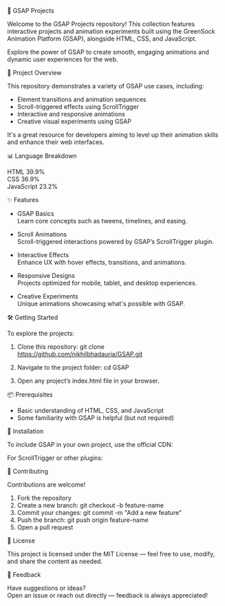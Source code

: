 🎯 GSAP Projects

Welcome to the GSAP Projects repository! This collection features interactive projects and animation experiments built using the GreenSock Animation Platform (GSAP), alongside HTML, CSS, and JavaScript.

Explore the power of GSAP to create smooth, engaging animations and dynamic user experiences for the web.

🚀 Project Overview

This repository demonstrates a variety of GSAP use cases, including:

- Element transitions and animation sequences
- Scroll-triggered effects using ScrollTrigger
- Interactive and responsive animations
- Creative visual experiments using GSAP

It's a great resource for developers aiming to level up their animation skills and enhance their web interfaces.

📊 Language Breakdown

HTML       39.9%  
CSS        36.9%  
JavaScript 23.2%

✨ Features

- GSAP Basics  
  Learn core concepts such as tweens, timelines, and easing.

- Scroll Animations  
  Scroll-triggered interactions powered by GSAP’s ScrollTrigger plugin.

- Interactive Effects  
  Enhance UX with hover effects, transitions, and animations.

- Responsive Designs  
  Projects optimized for mobile, tablet, and desktop experiences.

- Creative Experiments  
  Unique animations showcasing what's possible with GSAP.

🛠️ Getting Started

To explore the projects:

1. Clone this repository:
   git clone https://github.com/nikhilbhadauria/GSAP.git

2. Navigate to the project folder:
   cd GSAP

3. Open any project’s index.html file in your browser.

📦 Prerequisites

- Basic understanding of HTML, CSS, and JavaScript
- Some familiarity with GSAP is helpful (but not required)

🔌 Installation

To include GSAP in your own project, use the official CDN:

<script src="https://cdnjs.cloudflare.com/ajax/libs/gsap/3.12.2/gsap.min.js"></script>

For ScrollTrigger or other plugins:

<script src="https://cdnjs.cloudflare.com/ajax/libs/gsap/3.12.2/ScrollTrigger.min.js"></script>

🤝 Contributing

Contributions are welcome!

1. Fork the repository
2. Create a new branch:
   git checkout -b feature-name
3. Commit your changes:
   git commit -m "Add a new feature"
4. Push the branch:
   git push origin feature-name
5. Open a pull request

📄 License

This project is licensed under the MIT License — feel free to use, modify, and share the content as needed.

💬 Feedback

Have suggestions or ideas?  
Open an issue or reach out directly — feedback is always appreciated!
